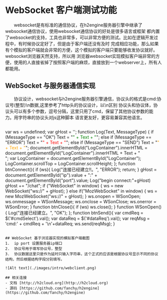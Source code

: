 # WebSocket 客户端测试功能
　　websocket是有标准的通信协议，在h2engine服务器引擎中继承了websocket通信协议，使用websocket通信协议的好处是很多语言或框架
都内置了websocket的支持，工具也非常多，可以非常方便的测试。比如在逻辑开发过程中，有时候协议定好了，但是由于客户端还没有及时
完成相应功能，那么如果有个模拟的客户端就会非常的方便，这个模拟的客户端只要能够收发协议就好。websocket浏览器天然支持，所以用
浏览器websocket实现模拟客户端非常的方便，使用的人直接省掉了按照客户端的麻烦，直接放到一个webserver上，所有人都能用。

## WebSocket 与服务器通信实现
　　协议设计，websocket与h2engine服务器引擎通信，协议头的格式是cmd:协议号(整型)\n数据,这里参考了http头的协议设计，以\n区别
协议头和协议体，协议头可以有多个参数，逗号分隔，这里只用了cmd，保留了其他协议参数的能力。用字符串的协议头对js这种脚本
语言更友好，更容易兼容其他语言。
> ```javascript
var ws = undefined;
var gHost = '';
function Log(Text, MessageType) {
    if (MessageType == "OK") Text = "<span style='color: green;'>" + Text + "</span>";
    else if (MessageType == "ERROR") Text = "<span style='color: red;'>" + Text + "</span>";
    else if (MessageType == "SEND") Text = "<span style='color: orange;'>" + Text + "</span>";
    document.getElementById("LogContainer").innerHTML = document.getElementById("LogContainer").innerHTML + Text + "<br />";
    var LogContainer = document.getElementById("LogContainer");
    LogContainer.scrollTop = LogContainer.scrollHeight;
};
function btnConnect(){
    if (ws){
        Log("连接已经建立!!。", "ERROR");
        return;
    }
    gHost = document.getElementById("ip").value + ":" + document.getElementById("port").value;
    Log("begin connect:"+gHost)
    gHost +=  "/chat";
    if ("WebSocket" in window) {
        ws = new WebSocket("ws://" + gHost);
    }
    else if("MozWebSocket" in window) {
        ws = new MozWebSocket("ws://" + gHost);
    }
    ws.onopen    = WSonOpen;
    ws.onmessage = WSonMessage;
    ws.onclose   = WSonClose;
    ws.onerror   = WSonError;
}
function btnClose(){
    if (ws)
        ws.close();
}
function WSonOpen() {
    Log("连接已经建立。", "OK");
};
function btnSend(){
    var cmdReq  = $('#cmdSelect').val();
    var dataReq = $('#dataReq').val();
    var reqMsg   = 'cmd:' + cmdReq + '\n'+dataReq;
    ws.send(reqMsg);
}
```

## WebSocket 基于浏览器实现的模拟客户端截图
1.  ip port 设置服务器ip端口
2.  协议号用于填写协议号，整型
3.  协议数据这里只是作为延时只输入字符串，这个正式的应该是根据协议号显示不同的协议结构，然后根据结构字段分别填写。

![Alt text](./images/intro/webclient.png)

## 相关连接
- 文档 [http://h2cloud.org](http://h2cloud.org)
- 源码 [https://github.com/fanchy/h2engine](https://github.com/fanchy/h2engine)

